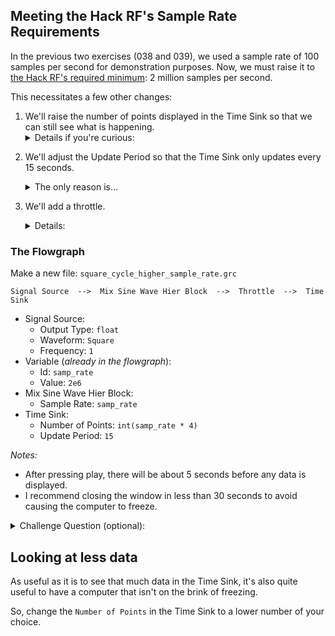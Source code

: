 ## Meeting the Hack RF's Sample Rate Requirements

In the previous two exercises (038 and 039), we used a sample rate of 100 samples per second for demonstration purposes. Now, we must raise it to  [the Hack RF's required minimum](https://hackrf.readthedocs.io/en/latest/hackrf_one.html): 2 million samples per second.

This necessitates a few other changes:

1. We'll raise the number of points displayed in the Time Sink so that we can still see what is happening. <details><summary>Details if you're curious:</summary>
Before, we used the default value of `1024` points. That worked when the sample rate was `100` samples per second, because it allowed us to see about 10 seconds worth of data. (Reason: `1000` data points would be 10 seconds (because it's ten groups of 100 samples), so `1024` data points is a little more than 10 seconds.)  
&nbsp;  <!-- This nbsp allows for a line break within a list item -->
Now that the sample rate is 2000000, a view of 1024 points would only show us less than a thousandth of a second. A full second of data would be 2000000 points; 2 seconds of data would be 4000000 points; 3 seconds would be 6000000, and so forth. We chose to view 4 seconds, which is 8000000 data points. Instead of typing 8000000, we type `int(samp_rate * 4)` because if we ever change the sample rate, the view of the data will update accordingly.
</details>

2. We'll adjust the Update Period so that the Time Sink only updates every 15 seconds. <details><summary>The only reason is...</summary> The only reason is a very practical concern: the default update frequency is every tenth of a second (Update Period = `0.10`). Since we're displaying 8 million data points, this often maxes out the CPU, and causes the computer to stop responding. The choice of 15 seconds is arbitrary; anything larger than 9 seconds would probably work fine on our classroom computers.</details>

3. We'll add a throttle. <details><summary>Details:</summary>This is another safeguard to avoid maxing out the CPU. More info [here](https://wiki.gnuradio.org/index.php/Throttle).</details>

### The Flowgraph

Make a new file: `square_cycle_higher_sample_rate.grc`

```
Signal Source  -->  Mix Sine Wave Hier Block  -->  Throttle  -->  Time Sink 
```

- Signal Source:
  - Output Type: `float`
  - Waveform: `Square`
  - Frequency: `1`
- Variable (_already in the flowgraph_):
  - Id: `samp_rate`
  - Value: `2e6`
- Mix Sine Wave Hier Block:
  - Sample Rate: `samp_rate`
- Time Sink:
  - Number of Points: `int(samp_rate * 4)`
  - Update Period: `15`

_Notes:_

- After pressing play, there will be about 5 seconds before any data is displayed.
- I recommend closing the window in less than 30 seconds to avoid causing the computer to freeze.

<details><summary>Challenge Question (optional):</summary>
<p>

- How many seconds of data will be displayed in the Time Sink? 
  - _Hint: Every second, 2 million data points flow into the Time Sink._  
    _How many seconds does it take for 8 million data points to arrive?_

</p>
</details>

## Looking at less data

As useful as it is to see that much data in the Time Sink, it's also quite useful to have a computer that isn't on the brink of freezing. 

So, change the `Number of Points` in the Time Sink to a lower number of your choice.

